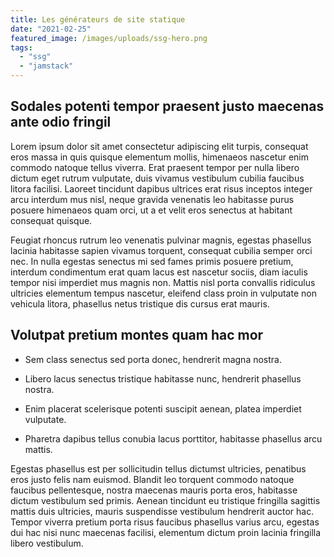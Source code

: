 ```yaml
---
title: Les générateurs de site statique 
date: "2021-02-25"
featured_image: /images/uploads/ssg-hero.png
tags:
  - "ssg"
  - "jamstack"
---
```


## Sodales potenti tempor praesent justo maecenas ante odio fringil

Lorem ipsum dolor sit amet consectetur adipiscing elit turpis, consequat eros massa in quis quisque elementum mollis, himenaeos nascetur enim commodo natoque tellus viverra. Erat praesent tempor per nulla libero dictum eget rutrum vulputate, duis vivamus vestibulum cubilia faucibus litora facilisi. Laoreet tincidunt dapibus ultrices erat risus inceptos integer arcu interdum mus nisl, neque gravida venenatis leo habitasse purus posuere himenaeos quam orci, ut a et velit eros senectus at habitant consequat quisque. 

Feugiat rhoncus rutrum leo venenatis pulvinar magnis, egestas phasellus lacinia habitasse sapien vivamus torquent, consequat cubilia semper orci nec. In nulla egestas senectus mi sed fames primis posuere pretium, interdum condimentum erat quam lacus est nascetur sociis, diam iaculis tempor nisi imperdiet mus magnis non. Mattis nisl porta convallis ridiculus ultricies elementum tempus nascetur, eleifend class proin in vulputate non vehicula litora, phasellus netus tristique dis cursus erat mauris. 

## Volutpat pretium montes quam hac mor

- Sem class senectus sed porta donec, hendrerit magna nostra.

- Libero lacus senectus tristique habitasse nunc, hendrerit phasellus nostra.

- Enim placerat scelerisque potenti suscipit aenean, platea imperdiet vulputate.

- Pharetra dapibus tellus conubia lacus porttitor, habitasse phasellus arcu mattis.

Egestas phasellus est per sollicitudin tellus dictumst ultricies, penatibus eros justo felis nam euismod. Blandit leo torquent commodo natoque faucibus pellentesque, nostra maecenas mauris porta eros, habitasse dictum vestibulum sed primis. Aenean tincidunt eu tristique fringilla sagittis mattis duis ultricies, mauris suspendisse vestibulum hendrerit auctor hac. Tempor viverra pretium porta risus faucibus phasellus varius arcu, egestas dui hac nisi nunc maecenas facilisi, elementum dictum proin lacinia fringilla libero vestibulum. 
